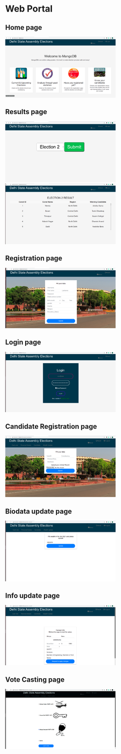 <h1> Web Portal </h1>

<h2>Home page</h2>
<img src="snaps/homepage.PNG" width="350" >
<h2>Results page</h2>
<img src="snaps/resultspage1.PNG" width="350" >
<img src="snaps/resultspage2.PNG" width="350" >
<h2>Registration page</h2>
<img src="snaps/registrationpage.PNG" width="350" >
<h2>Login page</h2>
<img src="snaps/loginpage.PNG" width="350" >
<h2>Candidate Registration page</h2>
<img src="snaps/candid_regpage.PNG" width="350" >
<h2>Biodata update page</h2>
<img src="snaps/biodatapage.PNG" width="350" >
<h2>Info update page</h2>
<img src="snaps/updatepage.PNG" width="350" >
<h2>Vote Casting page</h2>
<img src="snaps/votingpage.PNG" width="350" >

